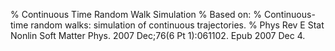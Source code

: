 % Continuous Time Random Walk Simulation
% Based on:
%   Continuous-time random walks: simulation of continuous trajectories.
%   Phys Rev E Stat Nonlin Soft Matter Phys. 2007 Dec;76(6 Pt 1):061102. Epub 2007 Dec 4.
